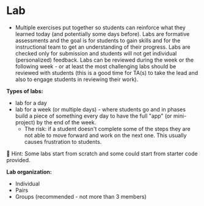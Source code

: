 # Lab

- Multiple exercises put together so students can reinforce what they learned today (and potentially some days before). Labs are formative assessments and the goal is for students to gain skills and for the instructional team to get an understanding of their progress. Labs are checked only for submission and students will not get individual (personalized) feedback. Labs can be reviewed during the week or the following week  - or at least the most challenging labs should be reviewed with students (this is a good time for TA(s) to take the lead and also to engage students in reviewing their work).
    
**Types of labs:**
    
- lab for a day
- lab for a week (or multiple days) - where students go and in phases build a piece of something every day to have the full "app" (or mini-project) by the end of the week.
    - The risk: if a student doesn't complete some of the steps they are not able to move forward and work on the next one. This usually causes frustration to students.
    
🙌 Hint: Some labs start from scratch and some could start from starter code provided.
        
    
**Lab organization:**

- Individual
- Pairs
- Groups (recommended - not more than 3 members)
